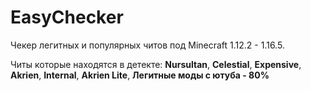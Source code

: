 # EasyChecker
Чекер легитных и популярных читов под Minecraft 1.12.2 - 1.16.5.

Читы которые находятся в детекте:
**Nursultan**,
**Celestial**,
**Expensive**,
**Akrien**,
**Internal**,
**Akrien Lite**,
**Легитные моды с ютуба - 80%**
